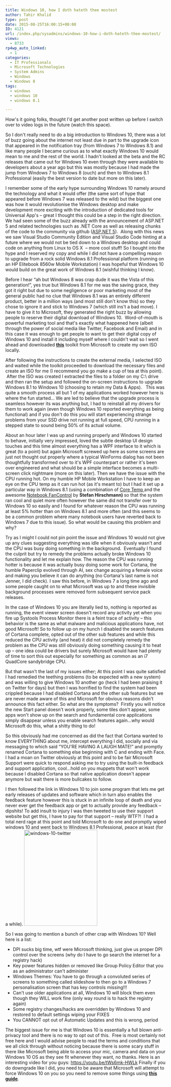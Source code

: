 ```yaml
---
title: Windows 10, how I doth hateth thee mostest
author: Tahir Khalid
type: post
date: 2015-08-25T16:00:15+00:00
ID: 4121
url: /index.php/sysadmins/windows-10-how-i-doth-hateth-thee-mostest/
views:
  - 8733
rp4wp_auto_linked:
  - 1
categories:
  - IT Professionals
  - Microsoft Technologies
  - System Admins
  - Windows
  - Windows 8
tags:
  - windows
  - windows 10
  - windows 8.1

---
```

How's it going folks, thought I'd get another post written up before I switch over to video logs in the future (watch this space).

So I don't really need to do a big introduction to Windows 10, there was a lot of buzz going about the internet not least due in part to the upgrade icon that appeared in the notification tray (from Windows 7 to Windows 8.1) and like many people I became curious as to what exactly Windows 10 would mean to me and the rest of the world. I hadn't looked at the beta and the RC releases that came out for Windows 10 even through they were available to developers about a year ago but this was mostly because I had made the jump from Windows 7 to Windows 8 (ouch) and then to Windows 8.1 Professional (easily the best version to date but more on this later).

I remember some of the early hype surrounding Windows 10 namely around the technology and what it would offer (the same sort of hype that appeared before Windows 7 was released to the wild) but the biggest one was how it would revolutionise the Windows desktop and make development more exciting with the introduction of dedicated tools for Universal App's &#8211; great I thought this could be a step in the right direction. We had seen some of the buzz already with the announcement of ASP.NET 5 and related technologies such as .NET Core as well as releasing chunks of the code to the community via github (<a title="Announcing ASP.NET 5" href="http://www.hanselman.com/blog/AnnouncingNET2015NETAsOpenSourceNETOnMacAndLinuxAndVisualStudioCommunity.aspx" target="_blank">ASP.NET 5</a>).  Along with this news we saw Visual Studio Community Edition and Visual Studio Code hinting at a future where we would not be tied down to a Windows desktop and could code on anything from Linux to OS X  &#8211; more cool stuff! So I bought into the hype and I reserved my copy and while I did not have a compelling reason to upgrade from a rock solid Windows 8.1 Professional platform (running on an HP Elitebook 8560w Mobile Workstation) I was hopeful that Windows 10 would build on the great work of Windows 8.1 (wishful thinking I know).

Before I hear “ah but Windows 8 was crap dude it was the Vista of this generation!”, yes true but Windows 8.1 for me was the saving grace, they got it right but due to some negligence or poor marketing most of the general public had no clue that Windows 8.1 was an entirely different product, better in a million ways (and most still don't know this) so they chose to ignore it and stick to Windows 7 (which still ins't a bad move). I have to give it to Microsoft, they generated the right buzz by allowing people to reserve their digital download of Windows 10.  Word-of-mouth is powerful marketing tool and that's exactly what happened here (albeit through the power of social media like Twitter, Facebook and Email) and in this case it was enough to get people to want to get their digital copy of Windows 10 and install it including myself where I couldn't wait so I went ahead and downloaded <a title="Windows 10 Download Toolkit" href="https://www.microsoft.com/en-us/software-download/windows10" target="_blank"><strong>this</strong></a> toolkit from Microsoft to create my own ISO locally.

After following the instructions to create the external media, I selected ISO and waited while the toolkit proceeded to download the necessary files and create an ISO for me (I recommend you go make a cup of tea at this point).  After the ISO was created I extracted the files to a folder on my C:\ drive and then ran the setup and followed the on-screen instructions to upgrade Windows 8.1 to Windows 10 (choosing to retain my Data & Apps).   This was quite a smooth process all but 1 of my applications worked however here is where the fun started… We are led to believe that the upgrade process is seamless however its was anything but, I had to reinstall all my drivers for them to work again (even though Windows 10 reported everything as being functional) and if you don't do this you will start experiencing strange problems from your SSD drive not running at full speed, CPU running in a stepped state to sound being 50% of its actual volume.

About an hour later I was up and running properly and Windows 10 started to behave, initially very impressed, loved the subtle desktop UI design touches and this time almost everything has a WPF interface to it which is great (to a point) but again Microsoft screwed up here as some screens are just not thought out properly where a typical WinForms dialog has not been thoughtfully transformed over to it's WPF counterpart or rather it's been over engineered and what should be a simple interface becomes a multi-screen click nightmare (more on this later). Then we have the issue with the CPU running hot. On my humble HP Mobile Workstation I have to keep an eye on the CPU temp as it can run hot (as it's meant to) but I had it set up a particular way in Windows 8.1 (using a combination of <a title="Core Temp" href="http://alcpu.com/CoreTemp/" target="_blank">Core Temp </a>and the awesome <a title="Notebook FanControl" href="https://github.com/hirschmann/nbfc" target="_blank">Notebook FanControl</a> by <span style="font-weight: bold">Stefan Hirschmann) </span>so that the system ran cool and quiet more often however the same did not transfer over to Windows 10 so easily and I found for whatever reason the CPU was running at least 5% hotter than on Windows 8.1 and more often (and this seems to be a common problem where many notebook users have reverted back to Windows 7 due to this issue). So what would be causing this problem and why?

Try as I might I could not pin point the issue and Windows 10 would not give up any clues suggesting everything was idle when it obviously wasn't and the CPU was busy doing something in the background.  Eventually I found the culprit but try to remedy the problems actually broke Windows 10 functionality and let me explain how. The reason the CPU was running hotter is because it was actually busy doing some work for Cortana, the humble Paperclip evolved through AI, sex change acquiring a female voice and making you believe it can do anything (no Cortana's last name is not Jenner, I did check). I saw this before, in Windows 7 a long time ago and some people caught on to what Microsoft was up to and these invisible background processes were removed form subsequent service pack releases.

In the case of Windows 10 you are literally lied to, nothing is reported as running, the event viewer screen doesn't record any activity yet when you fire up Systools Process Monitor there is a feint trace of activity &#8211; this behavior is the same as what malware and malicious applications have, not good Microsoft! So to follow up on my hunch I disabled the search features of Cortana complete, opted out of the other sub features and while this reduced the CPU activity (and heat) it did not completely remedy the problem as the CPU was still obviously doing something causing it to heat up &#8211; one idea could be drivers but surely Microsoft would have had plenty of time to sort this out especially for something as common as an i7 QuadCore sandybridge CPU.

But that wasn't the last of my issues either; At this point I was quite satisfied I had remedied the teething problems (to be expected with a new system) and was willing to give Windows 10 another go (heck I had been praising it on Twitter for days) but then I was horrified to find the system had been crippled because I had disabled Cortana and the other sub features but we are never made aware of this and Microsoft for obvious reasons didn't announce this fact either. So what are the symptoms?  Firstly you will notice the new Start panel doesn't work properly, some tiles don't appear, some apps won't show up on the search and fundamental core applications simply disappear unless you enable search features again…why would Microsoft do this, what a shitty thing to do!

So this obviously had me concerned as did the fact that Cortana wanted to know EVERYTHING about me, intercept everything I did, socially and via messaging to which said “YOU'RE HAVING A LAUGH MATE!” and promptly renamed Cortana to something else beginning with C and ending with Face. I had a moan on Twitter obviously at this point and to be fair Microsoft Support were quick to respond asking me to try using the built-in feedback and support application, cool…hold on you muppets that won't work because I disabled Cortana so that native application doesn't appear anymore but wait there is more bullcakes to follow.

I then followed the link in Windows 10 to join some program that lets me get early releases of updates and software which in turn also enables the feedback feature however this is stuck in an infinite loop of death and you never ever get the feedback app or get to actually provide any feedback &#8211; dipshits! To add insult to injury I was then tweeted to use their support website but get this, I have to pay for that support &#8211; really WTF?!  I had a total nerd rage at this point and told Microsoft to do one and promptly wiped windows 10 and went back to Windows 8.1 Professional, peace at least (for a while). [<img class="alignnone size-medium wp-image-4122" src="/wp-content/uploads/2015/08/windows-10-twitter-229x300.png" alt="windows-10-twitter" width="229" height="300" srcset="/wp-content/uploads/2015/08/windows-10-twitter-229x300.png 229w, /wp-content/uploads/2015/08/windows-10-twitter.png 683w" sizes="(max-width: 229px) 100vw, 229px" />][1]

So I was going to mention a bunch of other crap with Windows 10? Well here is a list:

  * DPI sucks big time, wtf were Microsoft thinking, just give us proper DPI control over the screens (why do I have to go search the internet for a registry hack)
  * Key power features hidden or removed like Group Policy Editor that you as an administrator can't administer
  * Windows Themes: You have to go through a convoluted series of screens to something called slideshow to then go to a Windows 7 personalisation screen that has key controls missing!!!
  * Can't use older applications at all, Windows 10 will block them even though they WILL work fine (only way round is to hack the registry again)
  * Some registry changes/hacks are overridden by Windows 10 and restored to default settings wiping your FIXES
  * You CANNOT opt out of Automatic Updates and this is wrong, period

The biggest issue for me is that Windows 10 is essentially a full blown anti-privacy tool and there is no way to opt out of this.  Free is most certainly not free here and I would advise people to read the terms and conditions that we all click through without noticing because there is some scary stuff in there like Microsoft being able to access your mic, camera and data on your Windows 10 OS as they see fit whenever they want, no thanks. Here is an interesting video for you guys: <a title="Do not install Windows 10" href="https://youtu.be/tWs6mk-HWLk" target="_blank">https://youtu.be/tWs6mk-HWLk</a> Finally if you do downgrade like I did, you need to be aware that Microsoft will attempt to force Windows 10 on you so you need to remove some things using <a title="Remove GWA" href="http://www.makeuseof.com/tag/get-rid-windows-10-upgrade-notification-windows-7-8/" target="_blank"><strong>this guide</strong></a>.

 [1]: /wp-content/uploads/2015/08/windows-10-twitter.png